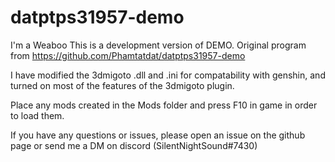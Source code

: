 # datptps31957-demo
I'm a Weaboo
This is a development version of DEMO. Original program from https://github.com/Phamtatdat/datptps31957-demo

I have modified the 3dmigoto .dll and .ini for compatability with genshin, and turned on most of the features of the 3dmigoto plugin. 

Place any mods created in the Mods folder and press F10 in game in order to load them.

If you have any questions or issues, please open an issue on the github page or send me a DM on discord (SilentNightSound#7430)
